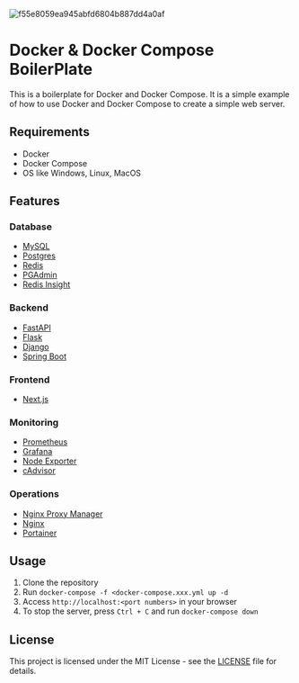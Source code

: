![f55e8059ea945abfd6804b887dd4a0af](https://github.com/heesane/docker-boiler-plate/assets/93089183/dc7f1734-b8d6-4ec8-889e-55b3809aed06)

# Docker & Docker Compose BoilerPlate

This is a boilerplate for Docker and Docker Compose. It is a simple example of how to use Docker and Docker Compose to create a simple web server.

## Requirements

- Docker
- Docker Compose
- OS like Windows, Linux, MacOS

## Features

### Database
- [MySQL](https://dev.mysql.com/doc/)
- [Postgres](https://www.postgresql.org/docs/)
- [Redis](https://redis.io/docs/latest/)
- [PGAdmin](https://www.pgadmin.org/docs/)
- [Redis Insight](https://redis.io/docs/latest/operate/redisinsight/)

### Backend
- [FastAPI](https://fastapi.tiangolo.com/)
- [Flask](https://flask.palletsprojects.com/en/latest/)
- [Django](https://docs.djangoproject.com/en/stable/)
- [Spring Boot](https://docs.spring.io/spring-boot/docs/current/reference/htmlsingle/)

### Frontend
- [Next.js](https://nextjs.org/docs)

### Monitoring
- [Prometheus](https://prometheus.io/docs/introduction/overview/)
- [Grafana](https://grafana.com/docs/grafana/latest/)
- [Node Exporter](https://github.com/prometheus/node_exporter#readme)
- [cAdvisor](https://github.com/google/cadvisor/blob/master/docs/runtime_options.md)

### Operations
- [Nginx Proxy Manager](https://nginxproxymanager.com/guide/)
- [Nginx](https://nginx.org/en/docs/)
- [Portainer](https://docs.portainer.io)

## Usage

1. Clone the repository
2. Run `docker-compose -f <docker-compose.xxx.yml up -d`
3. Access `http://localhost:<port numbers>` in your browser
4. To stop the server, press `Ctrl + C` and run `docker-compose down`

## License

This project is licensed under the MIT License - see the [LICENSE](LICENSE) file for details.
